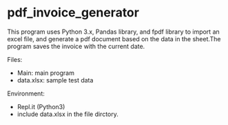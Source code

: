 # pdf_invoice_generator

This program uses Python 3.x, Pandas library, and fpdf library to import an excel file, and generate a pdf document based on the data in the sheet.The program saves the invoice with the current date.

Files:
- Main: main program
- data.xlsx: sample test data

Environment:
- Repl.it (Python3)
- include data.xlsx in the file dirctory.
